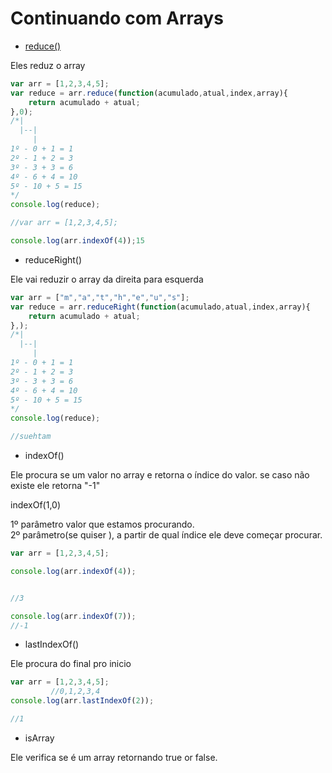 # Continuando com Arrays

* [reduce()](https://developer.mozilla.org/pt-BR/docs/Web/JavaScript/Reference/Global_Objects/Array/reduce)


Eles reduz o array

```js
var arr = [1,2,3,4,5];
var reduce = arr.reduce(function(acumulado,atual,index,array){
    return acumulado + atual;
},0);
/*|
  |--|
     |
1º - 0 + 1 = 1
2º - 1 + 2 = 3
3º - 3 + 3 = 6
4º - 6 + 4 = 10
5º - 10 + 5 = 15
*/
console.log(reduce);

//var arr = [1,2,3,4,5];

console.log(arr.indexOf(4));15
```

* reduceRight()

Ele vai reduzir o array da direita para esquerda
```js
var arr = ["m","a","t","h","e","u","s"];
var reduce = arr.reduceRight(function(acumulado,atual,index,array){
    return acumulado + atual;
},);
/*|
  |--|
     |
1º - 0 + 1 = 1
2º - 1 + 2 = 3
3º - 3 + 3 = 6
4º - 6 + 4 = 10
5º - 10 + 5 = 15
*/
console.log(reduce);

//suehtam
```

* indexOf()

Ele procura se um valor no array e retorna o índice do valor. se caso não  existe ele retorna "-1"

indexOf(1,0)

1º parâmetro valor que estamos procurando.  
2º parâmetro(se quiser ), a partir de qual índice ele deve começar procurar.


```js
var arr = [1,2,3,4,5];

console.log(arr.indexOf(4));


//3

console.log(arr.indexOf(7));
//-1

 ```

*  lastIndexOf()

Ele procura do final pro inicio
 ```js
var arr = [1,2,3,4,5];
          //0,1,2,3,4
console.log(arr.lastIndexOf(2));

 //1
```

* isArray

Ele verifica se é um array retornando true or false.
